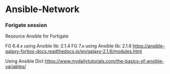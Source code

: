 # Ansible-Network



### Forigate session

Resource Ansible for Fortigate

FG 6.4.x using Ansible lib: 2.1.4
FG 7.x using Ansible lib: 2.1.6
https://ansible-galaxy-fortios-docs.readthedocs.io/en/galaxy-2.1.6/modules.html


Using Ansible Dict
https://www.mydailytutorials.com/the-basics-of-ansible-variables/
